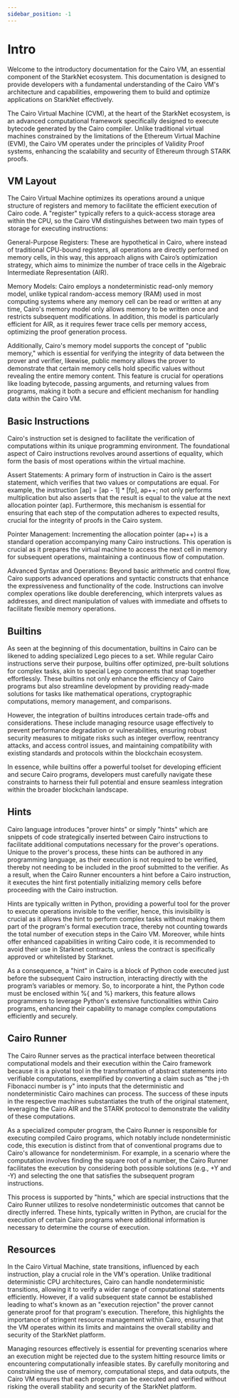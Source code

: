 ```yaml
---
sidebar_position: -1
---
```


# Intro

Welcome to the introductory documentation for the Cairo VM, an essential component of the StarkNet ecosystem. This documentation is designed to provide developers with a fundamental understanding of the Cairo VM's architecture and capabilities, empowering them to build and optimize applications on StarkNet effectively.

The Cairo Virtual Machine (CVM), at the heart of the StarkNet ecosystem, is an advanced computational framework specifically designed to execute bytecode generated by the Cairo compiler. Unlike traditional virtual machines constrained by the limitations of the Ethereum Virtual Machine (EVM), the Cairo VM operates under the principles of Validity Proof systems, enhancing the scalability and security of Ethereum through STARK proofs.

## VM Layout

The Cairo Virtual Machine optimizes its operations around a unique structure of registers and memory to facilitate the efficient execution of Cairo code. A "register" typically refers to a quick-access storage area within the CPU, so the Cairo VM distinguishes between two main types of storage for executing instructions:

General-Purpose Registers: These are hypothetical in Cairo, where instead of traditional CPU-bound registers, all operations are directly performed on memory cells, in this way, this approach aligns with Cairo’s optimization strategy, which aims to minimize the number of trace cells in the Algebraic Intermediate Representation (AIR).

Memory Models: Cairo employs a nondeterministic read-only memory model, unlike typical random-access memory (RAM) used in most computing systems where any memory cell can be read or written at any time, Cairo's memory model only allows memory to be written once and restricts subsequent modifications. In addition, this model is particularly efficient for AIR, as it requires fewer trace cells per memory access, optimizing the proof generation process.

Additionally, Cairo's memory model supports the concept of "public memory," which is essential for verifying the integrity of data between the prover and verifier, likewise, public memory allows the prover to demonstrate that certain memory cells hold specific values without revealing the entire memory content. This feature is crucial for operations like loading bytecode, passing arguments, and returning values from programs, making it both a secure and efficient mechanism for handling data within the Cairo VM.

## Basic Instructions

Cairo's instruction set is designed to facilitate the verification of computations within its unique programming environment. The foundational aspect of Cairo instructions revolves around assertions of equality, which form the basis of most operations within the virtual machine.

Assert Statements:
A primary form of instruction in Cairo is the assert statement, which verifies that two values or computations are equal. For example, the instruction [ap] = [ap - 1] * [fp], ap++; not only performs multiplication but also asserts that the result is equal to the value at the next allocation pointer (ap). Furthermore, this mechanism is essential for ensuring that each step of the computation adheres to expected results, crucial for the integrity of proofs in the Cairo system.

Pointer Management:
Incrementing the allocation pointer (ap++) is a standard operation accompanying many Cairo instructions. This operation is crucial as it prepares the virtual machine to access the next cell in memory for subsequent operations, maintaining a continuous flow of computation.

Advanced Syntax and Operations:
Beyond basic arithmetic and control flow, Cairo supports advanced operations and syntactic constructs that enhance the expressiveness and functionality of the code. Instructions can involve complex operations like double dereferencing, which interprets values as addresses, and direct manipulation of values with immediate and offsets to facilitate flexible memory operations.

## Builtins

As seen at the beginning of this documentation, builtins in Cairo can be likened to adding specialized Lego pieces to a set. While regular Cairo instructions serve their purpose, builtins offer optimized, pre-built solutions for complex tasks, akin to special Lego components that snap together effortlessly. These builtins not only enhance the efficiency of Cairo programs but also streamline development by providing ready-made solutions for tasks like mathematical operations, cryptographic computations, memory management, and comparisons.

However, the integration of builtins introduces certain trade-offs and considerations. These include managing resource usage effectively to prevent performance degradation or vulnerabilities, ensuring robust security measures to mitigate risks such as integer overflow, reentrancy attacks, and access control issues, and maintaining compatibility with existing standards and protocols within the blockchain ecosystem.

In essence, while builtins offer a powerful toolset for developing efficient and secure Cairo programs, developers must carefully navigate these constraints to harness their full potential and ensure seamless integration within the broader blockchain landscape.

## Hints

Cairo language introduces "prover hints" or simply "hints" which are snippets of code strategically inserted between Cairo instructions to facilitate additional computations necessary for the prover's operations. Unique to the prover's process, these hints can be authored in any programming language, as their execution is not required to be verified, thereby not needing to be included in the proof submitted to the verifier. As a result, when the Cairo Runner encounters a hint before a Cairo instruction, it executes the hint first potentially initializing memory cells before proceeding with the Cairo instruction.

Hints are typically written in Python, providing a powerful tool for the prover to execute operations invisible to the verifier, hence, this invisibility is crucial as it allows the hint to perform complex tasks without making them part of the program's formal execution trace, thereby not counting towards the total number of execution steps in the Cairo VM. Moreover, while hints offer enhanced capabilities in writing Cairo code, it is recommended to avoid their use in Starknet contracts, unless the contract is specifically approved or whitelisted by Starknet. 

As a consequence, a "hint" in Cairo is a block of Python code executed just before the subsequent Cairo instruction, interacting directly with the program’s variables or memory. So, to incorporate a hint, the Python code must be enclosed within %{ and %} markers, this feature allows programmers to leverage Python's extensive functionalities within Cairo programs, enhancing their capability to manage complex computations efficiently and securely.

## Cairo Runner

The Cairo Runner serves as the practical interface between theoretical computational models and their execution within the Cairo framework because it is a pivotal tool in the transformation of abstract statements into verifiable computations, exemplified by converting a claim such as "the j-th Fibonacci number is y" into inputs that the deterministic and nondeterministic Cairo machines can process. The success of these inputs in the respective machines substantiates the truth of the original statement, leveraging the Cairo AIR and the STARK protocol to demonstrate the validity of these computations.

As a specialized computer program, the Cairo Runner is responsible for executing compiled Cairo programs, which notably include nondeterministic code, this execution is distinct from that of conventional programs due to Cairo's allowance for nondeterminism. For example, in a scenario where the computation involves finding the square root of a number, the Cairo Runner facilitates the execution by considering both possible solutions (e.g., +Y and -Y) and selecting the one that satisfies the subsequent program instructions.

This process is supported by "hints," which are special instructions that the Cairo Runner utilizes to resolve nondeterministic outcomes that cannot be directly inferred. These hints, typically written in Python, are crucial for the execution of certain Cairo programs where additional information is necessary to determine the course of execution.

## Resources

In the Cairo Virtual Machine, state transitions, influenced by each instruction, play a crucial role in the VM's operation. Unlike traditional deterministic CPU architectures, Cairo can handle nondeterministic transitions, allowing it to verify a wider range of computational statements efficiently. However, if a valid subsequent state cannot be established leading to what's known as an "execution rejection" the prover cannot generate proof for that program's execution. Therefore, this highlights the importance of stringent resource management within Cairo, ensuring that the VM operates within its limits and maintains the overall stability and security of the StarkNet platform.

Managing resources effectively is essential for preventing scenarios where an execution might be rejected due to the system hitting resource limits or encountering computationally infeasible states. By carefully monitoring and constraining the use of memory, computational steps, and data outputs, the Cairo VM ensures that each program can be executed and verified without risking the overall stability and security of the StarkNet platform.
